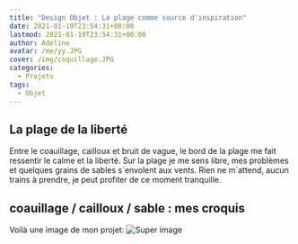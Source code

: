 ```yaml
---
title: "Design Objet : La plage comme source d'inspiration"
date: 2021-01-19T23:54:31+08:00
lastmod: 2021-01-19T23:54:31+08:00
author: Adeline
avatar: /me/yy.JPG
cover: /img/coquillage.JPG
categories:
  - Projets
tags:
  - Objet
---
```



<!--more-->

## La plage de la liberté

Entre le coauillage, cailloux et bruit de vague, le bord de la plage me fait ressentir le calme et la liberté. 
Sur la plage je me sens libre, mes problèmes et quelques grains de sables s´envolent aux vents. Rien ne m´attend, aucun trains à prendre, je peut profiter de ce moment tranquille.

## coauillage / cailloux / sable : mes croquis

Voilà une image de mon projet:
![Super image](/img/.jpg)


